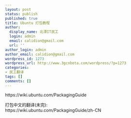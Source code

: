 ```yaml
---
layout: post
status: publish
published: true
title: Ubuntu 打包教程
author:
  display_name: 北漂IT民工
  login: admin
  email: calidion@gmail.com
  url: ''
author_login: admin
author_email: calidion@gmail.com
wordpress_id: 1273
wordpress_url: http://www.3gcnbeta.com/wordpress/?p=1273
categories:
- 民工翻译
tags: []
comments: []
---
```

<p>https://wiki.ubuntu.com/PackagingGuide</p>
<p>打包中文的翻译(未完):<br />
https://wiki.ubuntu.com/PackagingGuide/zh-CN</p>
